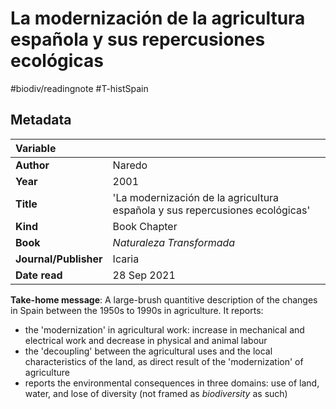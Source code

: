 # La modernización de la agricultura española y sus repercusiones ecológicas
#biodiv/readingnote #T-histSpain 

## Metadata

|   Variable     |  |
|:--------------|:-----------|
| **Author**			| Naredo    |
| **Year**				| 	2001		 |
| **Title**				| 	'La modernización de la agricultura española y sus repercusiones ecológicas'		 |
| **Kind**				| Book Chapter|
| **Book**				| 	*Naturaleza Transformada*		 |
| **Journal/Publisher**				| 	Icaria	 |
| **Date read**				| 	28 Sep 2021	 |

**Take-home message**: A large-brush quantitive description of the changes in Spain between the 1950s to 1990s in agriculture. It reports:
- the 'modernization' in agricultural work: increase in mechanical and electrical work and decrease in physical and animal labour
- the 'decoupling' between the agricultural uses and the local characteristics of the land, as direct result of the 'modernization' of agriculture
- reports the environmental consequences in three domains: use of land, water, and lose of diversity (not framed as *biodiversity* as such)




